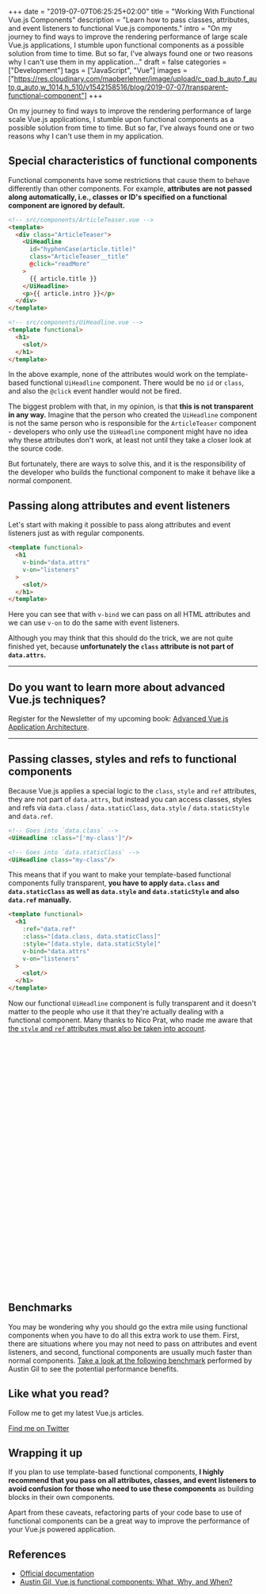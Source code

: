 +++
date = "2019-07-07T06:25:25+02:00"
title = "Working With Functional Vue.js Components"
description = "Learn how to pass classes, attributes, and event listeners to functional Vue.js components."
intro = "On my journey to find ways to improve the rendering performance of large scale Vue.js applications, I stumble upon functional components as a possible solution from time to time. But so far, I've always found one or two reasons why I can't use them in my application..."
draft = false
categories = ["Development"]
tags = ["JavaScript", "Vue"]
images = ["https://res.cloudinary.com/maoberlehner/image/upload/c_pad,b_auto,f_auto,q_auto,w_1014,h_510/v1542158516/blog/2019-07-07/transparent-functional-component"]
+++

On my journey to find ways to improve the rendering performance of large scale Vue.js applications, I stumble upon functional components as a possible solution from time to time. But so far, I've always found one or two reasons why I can't use them in my application.

## Special characteristics of functional components

Functional components have some restrictions that cause them to behave differently than other components. For example, **attributes are not passed along automatically, i.e., classes or ID's specified on a functional component are ignored by default.**

```html
<!-- src/components/ArticleTeaser.vue -->
<template>
  <div class="ArticleTeaser">
    <UiHeadline
      id="hyphenCase(article.title)"
      class="ArticleTeaser__title"
      @click="readMore"
    >
      {{ article.title }}
    </UiHeadline>
    <p>{{ article.intro }}</p>
  </div>
</template>
```

```html
<!-- src/components/UiHeadline.vue -->
<template functional>
  <h1>
    <slot/>
  </h1>
</template>
```

In the above example, none of the attributes would work on the template-based functional `UiHeadline` component. There would be no `id` or `class`, and also the `@click` event handler would not be fired.

The biggest problem with that, in my opinion, is that **this is not transparent in any way.** Imagine that the person who created the `UiHeadline` component is not the same person who is responsible for the `ArticleTeaser` component - developers who only use the `UiHeadline` component might have no idea why these attributes don't work, at least not until they take a closer look at the source code.

But fortunately, there are ways to solve this, and it is the responsibility of the developer who builds the functional component to make it behave like a normal component.

## Passing along attributes and event listeners

Let's start with making it possible to pass along attributes and event listeners just as with regular components.

```html
<template functional>
  <h1
    v-bind="data.attrs"
    v-on="listeners"
  >
    <slot/>
  </h1>
</template>
```

Here you can see that with `v-bind` we can pass on all HTML attributes and we can use `v-on` to do the same with event listeners.

Although you may think that this should do the trick, we are not quite finished yet, because **unfortunately the `class` attribute is not part of `data.attrs`.**

<div>
  <hr class="c-hr">
  <div class="c-service-info">
    <h2>Do you want to learn more about advanced Vue.js techniques?</h2>
    <p class="c-service-info__body">
      Register for the Newsletter of my upcoming book: <a class="c-anchor" href="https://oberlehner.us20.list-manage.com/subscribe?u=8476a98c5640f6c7b5530ea57&id=8b26bf120b" data-event-category="link" data-event-action="click: newsletter" data-event-label="Newsletter (article content)">Advanced Vue.js Application Architecture</a>.
    </p>
  </div>
  <hr class="c-hr">
</div>

## Passing classes, styles and refs to functional components

Because Vue.js applies a special logic to the `class`, `style` and `ref` attributes, they are not part of `data.attrs`, but instead you can access classes, styles and refs via `data.class` / `data.staticClass`, `data.style` / `data.staticStyle` and `data.ref`.

```html
<!-- Goes into `data.class` -->
<UiHeadline :class="['my-class']"/>

<!-- Goes into `data.staticClass` -->
<UiHeadline class="my-class"/>
```

This means that if you want to make your template-based functional components fully transparent, **you have to apply `data.class` and `data.staticClass` as well as `data.style` and `data.staticStyle` and also `data.ref` manually.**

```html
<template functional>
  <h1
    :ref="data.ref"
    :class="[data.class, data.staticClass]"
    :style="[data.style, data.staticStyle]"
    v-bind="data.attrs"
    v-on="listeners"
  >
    <slot/>
  </h1>
</template>
```

Now our functional `UiHeadline` component is fully transparent and it doesn't matter to the people who use it that they're actually dealing with a functional component. Many thanks to Nico Prat, who made me aware that [the `style` and `ref` attributes must also be taken into account](https://twitter.com/nicooprat/status/1148970449776386048).

<div class="c-content__broad">
  <iframe data-src="https://codesandbox.io/embed/working-with-functional-vuejs-components-7fwe7?fontsize=14&module=%2Fsrc%2Fcomponents%2FUiHeadline.vue&view=editor" title="Working With Functional Vue.js Components" style="width:100%; height:500px; border:0; border-radius: 4px; overflow:hidden;" sandbox="allow-modals allow-forms allow-popups allow-scripts allow-same-origin"></iframe>
</div>

## Benchmarks

You may be wondering why you should go the extra mile using functional components when you have to do all this extra work to use them. First, there are situations where you may not need to pass on attributes and event listeners, and second, functional components are usually much faster than normal components. [Take a look at the following benchmark](https://codesandbox.io/s/vue-stateful-vs-functional-yterr) performed by Austin Gil to see the potential performance benefits.

<div class="c-content__broad">
  <div class="c-twitter-teaser">
    <div class="c-twitter-teaser__content">
      <h2 class="c-twitter-teaser__headline">Like what you read?</h2>
      <p class="c-twitter-teaser__body">
        Follow me to get my latest Vue.js articles.
      </p>
      <a class="c-button c-button--outline c-twitter-teaser__button" rel="nofollow" href="https://twitter.com/maoberlehner" data-event-category="link" data-event-action="click: contact" data-event-label="Twitter (article content)">
        Find me on Twitter
      </a>
    </div>
  </div>
</div>

## Wrapping it up

If you plan to use template-based functional components, **I highly recommend that you pass on all attributes, classes, and event listeners to avoid confusion for those who need to use these components** as building blocks in their own components.

Apart from these caveats, refactoring parts of your code base to use of functional components can be a great way to improve the performance of your Vue.js powered application.

## References

- [Official documentation](https://vuejs.org/v2/guide/render-function.html#Functional-Components)
- [Austin Gil, Vue.js functional components: What, Why, and When?](https://stegosource.com/vue-js-functional-components-what-why-and-when/)
